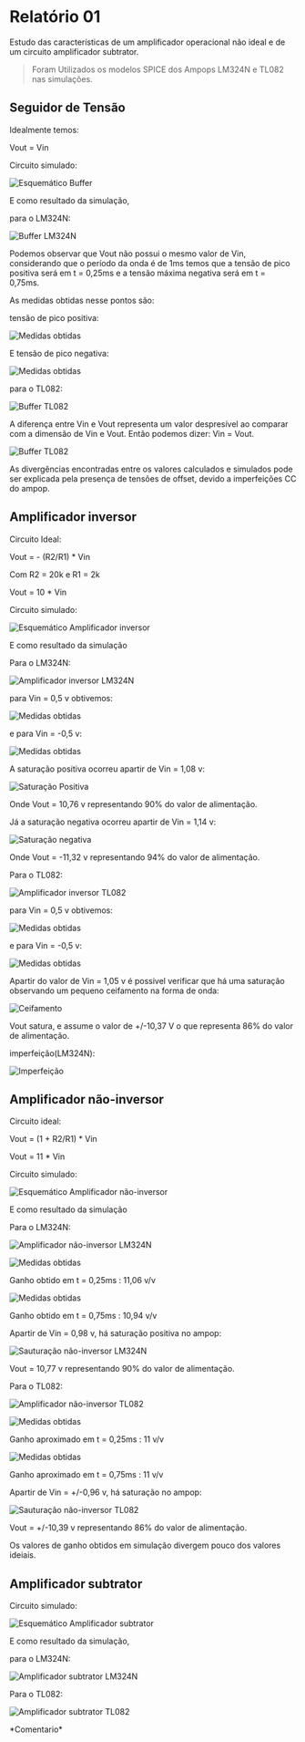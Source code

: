 # Relatório 01

 Estudo das características de um amplificador operacional não ideal e de um circuito amplificador subtrator. 

 >Foram Utilizados os modelos SPICE dos Ampops LM324N e TL082 nas simulações.

## Seguidor de Tensão

Idealmente temos:

Vout = Vin

Circuito simulado:

![Esquemático Buffer](https://github.com/rafakeu/Relatorio_ELN01/blob/master/img/Buffer_esquematico.png)

E como resultado da simulação,

para o LM324N:

![Buffer LM324N](https://github.com/rafakeu/Relatorio_ELN01/blob/master/img/Buffer_LM324.png)

Podemos observar que Vout não possui o mesmo valor de Vin, considerando que o período da onda é de 1ms temos que a tensão de pico positiva será em t = 0,25ms e a tensão máxima negativa será em t = 0,75ms.

As medidas obtidas nesse pontos são:

tensão de pico positiva:

![Medidas obtidas](https://github.com/rafakeu/Relatorio_ELN01/blob/master/img/LM324_Buffer_Vpos.png)

E tensão de pico negativa:

![Medidas obtidas](https://github.com/rafakeu/Relatorio_ELN01/blob/master/img/LM324_Buffer_Vneg.png)


para o TL082:

![Buffer TL082](https://github.com/rafakeu/Relatorio_ELN01/blob/master/img/Buffer_TL082.png)

A diferença entre Vin e Vout representa um valor despresível ao comparar com a dimensão de Vin e Vout. Então podemos dizer: Vin = Vout.    


![Buffer TL082](https://github.com/rafakeu/Relatorio_ELN01/blob/master/img/Buffer_comparacao.png)

As divergências encontradas entre os valores calculados e simulados pode ser explicada pela presença de tensões de offset, devido a imperfeições CC do ampop.  

## Amplificador inversor

Circuito Ideal:

Vout = - (R2/R1) * Vin

Com R2 = 20k e R1 = 2k

Vout = 10 * Vin

Circuito simulado:

![Esquemático Amplificador inversor](https://github.com/rafakeu/Relatorio_ELN01/blob/master/img/inversor_esquematico.png)

E como resultado da simulação

Para o LM324N:

![Amplificador inversor LM324N](https://github.com/rafakeu/Relatorio_ELN01/blob/master/img/inversor_LM324N.png)

para Vin = 0,5 v obtivemos:

![Medidas obtidas](https://github.com/rafakeu/Relatorio_ELN01/blob/master/img/LM324_inversor_Vpos.png)

e para Vin = -0,5 v:

![Medidas obtidas](https://github.com/rafakeu/Relatorio_ELN01/blob/master/img/LM324_inversor_Vneg.png)

A saturação positiva ocorreu apartir de Vin = 1,08 v: 


![Saturação Positiva](https://github.com/rafakeu/Relatorio_ELN01/blob/master/img/Sat_pos_LM324N.png)

Onde Vout = 10,76 v representando 90% do valor de alimentação.

Já a saturação negativa ocorreu apartir de Vin = 1,14 v:

![Saturação negativa](https://github.com/rafakeu/Relatorio_ELN01/blob/master/img/Sat_neg_LM324N.png)

Onde Vout = -11,32 v representando 94% do valor de alimentação.

Para o TL082:

![Amplificador inversor TL082](https://github.com/rafakeu/Relatorio_ELN01/blob/master/img/inversor_TL082.png)


para Vin = 0,5 v obtivemos:

![Medidas obtidas](https://github.com/rafakeu/Relatorio_ELN01/blob/master/img/TL082_inversor_Vpos.png)

e para Vin = -0,5 v:

![Medidas obtidas](https://github.com/rafakeu/Relatorio_ELN01/blob/master/img/TL082_inversor_Vneg.png)

Apartir do valor de Vin = 1,05 v é possivel verificar que há uma saturação observando um pequeno ceifamento na forma de onda: 

![Ceifamento](https://github.com/rafakeu/Relatorio_ELN01/blob/master/img/inversor_TL082_sat.png)

Vout satura, e assume o valor de +/-10,37 V o que representa 86% do valor de alimentação.

imperfeição(LM324N):

![Imperfeição](https://github.com/rafakeu/Relatorio_ELN01/blob/master/img/inversor_LM324N_imperfeicao.png)

## Amplificador não-inversor
Circuito ideal:

Vout = (1 + R2/R1) * Vin

Vout = 11 * Vin

Circuito simulado:

![Esquemático Amplificador não-inversor](https://github.com/rafakeu/Relatorio_ELN01/blob/master/img/n_inversor_esquematico.png)

E como resultado da simulação

Para o LM324N:

![Amplificador não-inversor LM324N](https://github.com/rafakeu/Relatorio_ELN01/blob/master/img/n_inversor_LM324N.png)

![Medidas obtidas](https://github.com/rafakeu/Relatorio_ELN01/blob/master/img/LM324_n_inversor_Vpos.png)

Ganho obtido em t = 0,25ms : 11,06 v/v

![Medidas obtidas](https://github.com/rafakeu/Relatorio_ELN01/blob/master/img/LM324_n_inversor_Vneg.png)

Ganho obtido em t = 0,75ms : 10,94 v/v

Apartir de Vin = 0,98 v, há saturação positiva no ampop:

![Sauturação não-inversor LM324N](https://github.com/rafakeu/Relatorio_ELN01/blob/master/img/Sat_pos_n_inv_LM324N.png)

Vout = 10,77 v representando 90% do valor de alimentação.

Para o TL082:

![Amplificador não-inversor TL082](https://github.com/rafakeu/Relatorio_ELN01/blob/master/img/n_inversor_TL082.png)

![Medidas obtidas](https://github.com/rafakeu/Relatorio_ELN01/blob/master/img/TL082_n_inversor_Vpos.png)

Ganho aproximado em t = 0,25ms : 11 v/v

![Medidas obtidas](https://github.com/rafakeu/Relatorio_ELN01/blob/master/img/TL082_n_inversor_Vneg.png)

Ganho aproximado em t = 0,75ms : 11 v/v

Apartir de Vin = +/-0,96 v, há saturação no ampop:

![Sauturação não-inversor TL082](https://github.com/rafakeu/Relatorio_ELN01/blob/master/img/Sat_pos_n_inv_TL082.png)

Vout = +/-10,39 v representando 86% do valor de alimentação.

Os valores de ganho obtidos em simulação divergem pouco dos valores ideiais.

## Amplificador subtrator


Circuito simulado:

![Esquemático Amplificador subtrator](https://github.com/rafakeu/Relatorio_ELN01/blob/master/img/Subtrator_esquematico.png)

E como resultado da simulação,

para o LM324N:

![Amplificador subtrator LM324N](https://github.com/rafakeu/Relatorio_ELN01/blob/master/img/subtrator_LM324N.png)

Para o TL082:

![Amplificador subtrator TL082](https://github.com/rafakeu/Relatorio_ELN01/blob/master/img/subtrator_TL082.png)

\*Comentario\*

